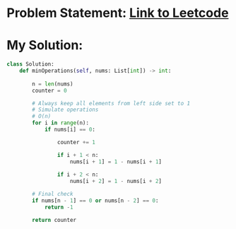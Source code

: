 # Problem Statement: [Link to Leetcode](https://leetcode.com/problems/minimum-operations-to-make-binary-array-elements-equal-to-one-i/description/?envType=daily-question&envId=2025-03-19)
# My Solution: 
```python
class Solution:
    def minOperations(self, nums: List[int]) -> int:
        
        n = len(nums)
        counter = 0

        # Always keep all elements from left side set to 1
        # Simulate operations
        # O(n)
        for i in range(n):
            if nums[i] == 0:

                counter += 1

                if i + 1 < n:
                    nums[i + 1] = 1 - nums[i + 1]
                
                if i + 2 < n:
                    nums[i + 2] = 1 - nums[i + 2]

        # Final check
        if nums[n - 1] == 0 or nums[n - 2] == 0:
            return -1

        return counter
```
